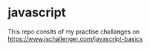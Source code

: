 # javascript 

This repo consits of my practise challanges on https://www.jschallenger.com/javascript-basics
